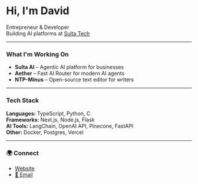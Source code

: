 # Hi, I'm David
Entrepreneur & Developer   
Building AI platforms at [Sulta Tech](https://sultatech.com)

---

###  What I'm Working On
-  **Sulta AI** – Agentic AI platform for businesses  
-  **Aether** – Fast AI Router for modern AI agents  
-  **NTP-Minus** – Open-source text editor for writers  

---

### Tech Stack
**Languages:** TypeScript, Python, C  
**Frameworks:** Next.js, Node.js, Flask  
**AI Tools:** LangChain, OpenAI API, Pinecone, FastAPI  
**Other:** Docker, Postgres, Vercel 


---

### 🌍 Connect
- [Website](https://david.sultatech.com)
- [💼 Email](mailto:lesedideveloper@gmail.com)



<!--
**Lesedi-coder07/Lesedi-coder07** is a ✨ _special_ ✨ repository because its `README.md` (this file) appears on your GitHub profile.

Here are some ideas to get you started:

- 🔭 I’m currently working on ...
- 🌱 I’m currently learning ...
- 👯 I’m looking to collaborate on ...
- 🤔 I’m looking for help with ...
- 💬 Ask me about ...
- 📫 How to reach me: ...
- 😄 Pronouns: ...
- ⚡ Fun fact: ...
-->
